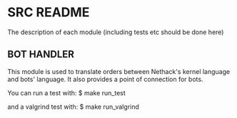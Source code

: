 # SRC README

The description of each module (including tests etc should be done here)


## BOT HANDLER

This module is used to translate orders between Nethack's kernel language and
bots' language. It also provides a point of connection for bots.

You can run a test with:
$ make run_test

and a valgrind test with:
$ make run_valgrind

